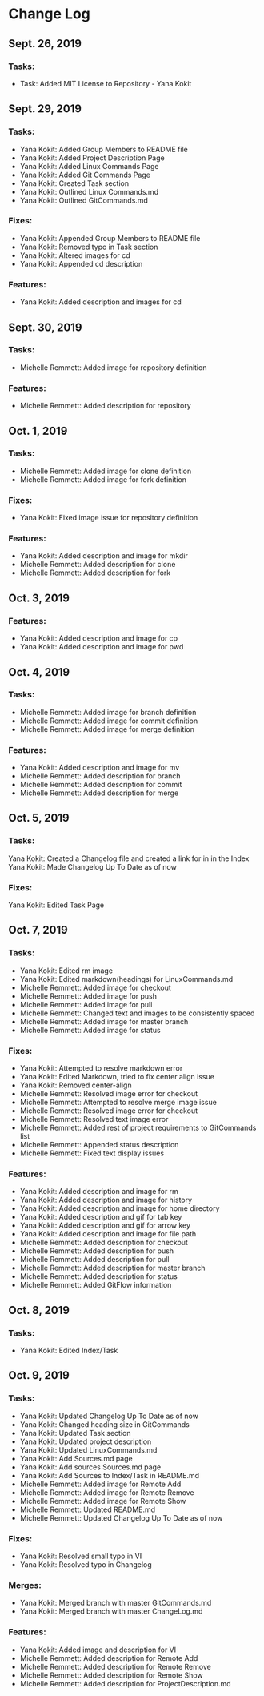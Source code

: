 # Change Log

## Sept. 26, 2019
### Tasks:
* Task: Added MIT License to Repository - Yana Kokit

## Sept. 29, 2019
### Tasks:
* Yana Kokit: Added Group Members to README file
* Yana Kokit: Added Project Description Page 
* Yana Kokit: Added Linux Commands Page 
* Yana Kokit: Added Git Commands Page 
* Yana Kokit: Created Task section 
* Yana Kokit: Outlined Linux Commands.md 
* Yana Kokit: Outlined GitCommands.md 
### Fixes:
* Yana Kokit: Appended Group Members to README file
* Yana Kokit: Removed typo in Task section 
* Yana Kokit: Altered images for cd
* Yana Kokit: Appended cd description
### Features:
* Yana Kokit: Added description and images for cd
## Sept. 30, 2019
### Tasks:
* Michelle Remmett: Added image for repository definition
### Features:
* Michelle Remmett: Added description for repository
## Oct. 1, 2019
### Tasks:
* Michelle Remmett: Added image for clone definition
* Michelle Remmett: Added image for fork definition
### Fixes:
* Yana Kokit: Fixed image issue for repository definition
### Features:
* Yana Kokit: Added description and image for mkdir
* Michelle Remmett: Added description for clone
* Michelle Remmett: Added description for fork
## Oct. 3, 2019
### Features:
* Yana Kokit: Added description and image for cp
* Yana Kokit: Added description and image for pwd
## Oct. 4, 2019
### Tasks:
* Michelle Remmett: Added image for branch definition
* Michelle Remmett: Added image for commit definition
* Michelle Remmett: Added image for merge definition
### Features:
* Yana Kokit: Added description and image for mv
* Michelle Remmett: Added description for branch
* Michelle Remmett: Added description for commit
* Michelle Remmett: Added description for merge
## Oct. 5, 2019
### Tasks:
Yana Kokit: Created a Changelog file and created a link for in in the Index
Yana Kokit: Made Changelog Up To Date as of now
### Fixes:
Yana Kokit: Edited Task Page
## Oct. 7, 2019
### Tasks:
* Yana Kokit: Edited rm image
* Yana Kokit: Edited markdown(headings) for LinuxCommands.md
* Michelle Remmett: Added image for checkout
* Michelle Remmett: Added image for push
* Michelle Remmett: Added image for pull
* Michelle Remmett: Changed text and images to be consistently spaced
* Michelle Remmett: Added image for master branch
* Michelle Remmett: Added image for status
### Fixes:
* Yana Kokit: Attempted to resolve markdown error
* Yana Kokit: Edited Markdown, tried to fix center align issue
* Yana Kokit: Removed center-align
* Michelle Remmett: Resolved image error for checkout
* Michelle Remmett: Attempted to resolve merge image issue
* Michelle Remmett: Resolved image error for checkout
* Michelle Remmett: Resolved text image error
* Michelle Remmett: Added rest of project requirements to GitCommands list
* Michelle Remmett: Appended status description
* Michelle Remmett: Fixed text display issues
### Features:
* Yana Kokit: Added description and image for rm
* Yana Kokit: Added description and image for history
* Yana Kokit: Added description and image for home directory
* Yana Kokit: Added description and gif for tab key
* Yana Kokit: Added description and gif for arrow key
* Yana Kokit: Added description and image for file path
* Michelle Remmett: Added description for checkout
* Michelle Remmett: Added description for push
* Michelle Remmett: Added description for pull
* Michelle Remmett: Added description for master branch
* Michelle Remmett: Added description for status
* Michelle Remmett: Added GitFlow information
## Oct. 8, 2019
### Tasks:
* Yana Kokit: Edited Index/Task
## Oct. 9, 2019
### Tasks:
* Yana Kokit: Updated Changelog Up To Date as of now
* Yana Kokit: Changed heading size in GitCommands
* Yana Kokit: Updated Task section
* Yana Kokit: Updated project description
* Yana Kokit: Updated LinuxCommands.md
* Yana Kokit: Add Sources.md page
* Yana Kokit: Add sources Sources.md page
* Yana Kokit: Add Sources to Index/Task in README.md
* Michelle Remmett: Added image for Remote Add
* Michelle Remmett: Added image for Remote Remove
* Michelle Remmett: Added image for Remote Show
* Michelle Remmett: Updated README.md
* Michelle Remmett: Updated Changelog Up To Date as of now
### Fixes:
* Yana Kokit: Resolved small typo in VI
* Yana Kokit: Resolved typo in Changelog
### Merges:
* Yana Kokit: Merged branch with master GitCommands.md
* Yana Kokit: Merged branch with master ChangeLog.md
### Features:
* Yana Kokit: Added image and description for VI
* Michelle Remmett: Added description for Remote Add
* Michelle Remmett: Added description for Remote Remove
* Michelle Remmett: Added description for Remote Show
* Michelle Remmett: Added description for ProjectDescription.md
